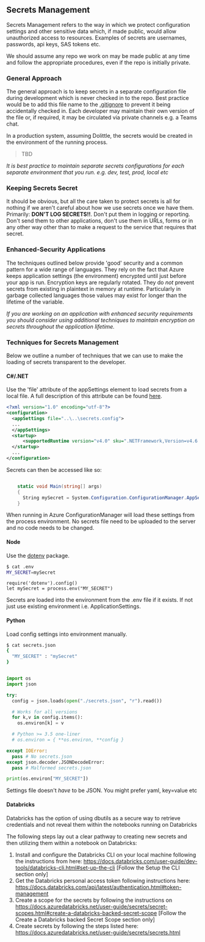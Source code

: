 ## Secrets Management

Secrets Management refers to the way in which we protect configuration settings and other sensitive data which, if 
made public, would allow unauthorized access to resources. Examples of secrets are usernames, passwords, api keys, SAS 
tokens etc.

We should assume any repo we work on may be made public at any time and follow the appropriate procedures, even if 
the repo is initially private.

### General Approach

The general approach is to keep secrets in a separate configuration file during development which is never checked in 
to the repo. Best practice would be to add this file name to the [.gitignore](https://git-scm.com/docs/gitignore) to prevent it being accidentally checked in.
Each developer may maintain their own version of the file or, if required, it may be circulated via private channels e.g. a Teams chat.

In a production system, assuming Dolittle, the secrets would be created in the environment of the running process. 
>TBD

*It is best practice to maintain separate secrets configurations for each separate environment that you run. e.g. dev, test, prod, local etc*

### Keeping Secrets Secret

It should be obvious, but all the care taken to protect secrets is all for nothing if we aren't careful about how we use secrets once we have them. Primarily: **DON'T LOG SECRETS!!**. Don't put them in logging or reporting. Don't send them to other applications, don't use them in URLs, forms or in any other way other than to make a request to the service that requires that secret.

### Enhanced-Security Applications

The techniques outlined below provide 'good' security and a common pattern for a wide range of languages. They rely on 
the fact that Azure keeps application settings (the environment) encrypted until just before your app is run. Encryption keys are regularly rotated. They do *not* prevent secrets from existing in plaintext in memory at runtime. Particularly in garbage collected languages those values may exist for longer than the lifetime of the variable.

*If you are working on an application with enhanced security requirements you should consider using additional techniques to maintain encryption on secrets throughout the application lifetime.*


### Techniques for Secrets Management

Below we outline a number of techniques that we can use to make the loading of secrets transparent to the 
developer.

#### C#/.NET

Use the 'file' attribute of the appSettings element to load secrets from a local file. A full description of this attribute can be found [here](https://docs.microsoft.com/en-us/dotnet/framework/configure-apps/file-schema/appsettings/appsettings-element-for-configuration).


``` XML
<?xml version="1.0" encoding="utf-8"?>
<configuration>
  <appSettings file="..\..\secrets.config">
  ...
  </appSettings>
  <startup> 
      <supportedRuntime version="v4.0" sku=".NETFramework,Version=v4.6.1" />
  </startup>
  ...
</configuration>
```

Secrets can then be accessed like so:

```C#

    static void Main(string[] args) 
    {
      String mySecret = System.Configuration.ConfigurationManager.AppSettings["mySecret"];
    }
```

When running in Azure ConfigurationManager will load these settings from the process environment. No secrets file need to be uploaded to the server and no code needs to be changed.

#### Node

Use the [dotenv](https://www.npmjs.com/package/dotenv) package.

```bash
$ cat .env
MY_SECRET=mySecret
```

```node
require('dotenv').config()
let mySecret = process.env("MY_SECRET")
```

Secrets are loaded into the environment from the .env file if it exists. If not just use existing environment i.e. ApplicationSettings.

#### Python

Load config settings into environment manually.

```bash
$ cat secrets.json
{
  "MY_SECRET" : "mySecret"
}
```


```Python

import os
import json

try:
  config = json.loads(open("./secrets.json", "r").read())

  # Works for all versions
  for k,v in config.items():
    os.environ[k] = v

  # Python >= 3.5 one-liner
  # os.environ = { **os.environ, **config }

except IOError:
  pass # No secrets.json
except json.decoder.JSONDecodeError:
  pass # Malformed secrets.json

print(os.environ["MY_SECRET"])

```

Settings file doesn't *have* to be JSON. You might prefer yaml, key=value etc

#### Databricks

Databricks has the option of using dbutils as a secure way to retrieve credentials and not reveal them within the notebooks running on Databricks
 
The following steps lay out a clear pathway to creating new secrets and then utilizing them within a notebook on Databricks: 
 
1) Install and configure the Databricks CLI on your local machine following the instructions from here: https://docs.databricks.com/user-guide/dev-tools/databricks-cli.html#set-up-the-cli [Follow the Setup the CLI section only]
2) Get the Databricks personal access token following instructions here: https://docs.databricks.com/api/latest/authentication.html#token-management 
3) Create a scope for the secrets by following the instructions on https://docs.azuredatabricks.net/user-guide/secrets/secret-scopes.html#create-a-databricks-backed-secret-scope [Follow the Create a Databricks backed Secret Scope section only]
4) Create secrets by following the steps listed here: https://docs.azuredatabricks.net/user-guide/secrets/secrets.html 
